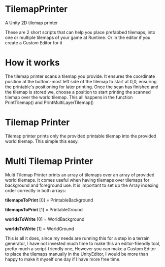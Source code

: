 # TilemapPrinter
A Unity 2D tilemap printer

These are 2 short scripts that can help you place prefabbed tilemaps, into one or multiple tilemaps of your game at Runtime. Or in the editor if you create a Custom Editor for it

# How it works
The tilemap printer scans a tilemap you provide. It ensures the coordinate position at the bottom-most left side of the tilemap to start at 0,0, ensuring the printable's positioning for later printing.
Once the scan has finished and the tilemap is stored we, choose a position to start printing the scanned tilemap over the world tilemap.
This all happens in the function PrintTilemap() and PrintMultiLayerTilemap()

# Tilemap Printer
Tilemap printer prints only the provided printable tilemap into the provided world tilemap. This simple this easy.

# Multi Tilemap Printer
Multi Tilemap Printer prints an array of tilemaps over an array of provided world tilemaps. It comes useful when having tilemaps over tilemaps for background and foreground use. 
It is important to set up the Array indexing order correctly in both arrays:

**tilemapsToPrint** [0] = PrintableBackground 

**tilemapsToPrint** [1] = PrintableGround



**worldsToWrite** [0] = WorldBackground

**worldsToWrite** [1] = WorldGround

This is all it does, since my needs are running this for a step in a terrain generator, I have not invested much time to make this an editor-friendly tool, pretty much a script-friendly one, However you can make a Custom Editor to place the tilemaps manually in the UnityEditor, I would be more than happy to make it myself one day if I have more free time. 
